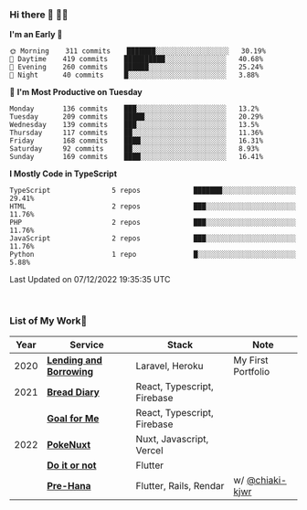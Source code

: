 ### Hi there 👋 🧑‍💻



<!--START_SECTION:waka-->
**I'm an Early 🐤** 

```text
🌞 Morning    311 commits    ███████░░░░░░░░░░░░░░░░░░   30.19% 
🌆 Daytime    419 commits    ██████████░░░░░░░░░░░░░░░   40.68% 
🌃 Evening    260 commits    ██████░░░░░░░░░░░░░░░░░░░   25.24% 
🌙 Night      40 commits     █░░░░░░░░░░░░░░░░░░░░░░░░   3.88%

```
📅 **I'm Most Productive on Tuesday** 

```text
Monday       136 commits    ███░░░░░░░░░░░░░░░░░░░░░░   13.2% 
Tuesday      209 commits    █████░░░░░░░░░░░░░░░░░░░░   20.29% 
Wednesday    139 commits    ███░░░░░░░░░░░░░░░░░░░░░░   13.5% 
Thursday     117 commits    ██░░░░░░░░░░░░░░░░░░░░░░░   11.36% 
Friday       168 commits    ████░░░░░░░░░░░░░░░░░░░░░   16.31% 
Saturday     92 commits     ██░░░░░░░░░░░░░░░░░░░░░░░   8.93% 
Sunday       169 commits    ████░░░░░░░░░░░░░░░░░░░░░   16.41%

```


**I Mostly Code in TypeScript** 

```text
TypeScript               5 repos             ███████░░░░░░░░░░░░░░░░░░   29.41% 
HTML                     2 repos             ███░░░░░░░░░░░░░░░░░░░░░░   11.76% 
PHP                      2 repos             ███░░░░░░░░░░░░░░░░░░░░░░   11.76% 
JavaScript               2 repos             ███░░░░░░░░░░░░░░░░░░░░░░   11.76% 
Python                   1 repo              █░░░░░░░░░░░░░░░░░░░░░░░░   5.88%

```



 Last Updated on 07/12/2022 19:35:35 UTC
<!--END_SECTION:waka-->


<br />

### List of My Work🚀

| Year | Service | Stack | Note |
|--|--|--|--|
| 2020 | [**Lending and Borrowing**](https://lending-and-borrowing.herokuapp.com/) | Laravel, Heroku | My First Portfolio |
| 2021 | [**Bread Diary**](https://bread-diary-web.web.app/) | React, Typescript, Firebase | |
|  | [**Goal for Me**](https://goal-for-me.web.app/) | React, Typescript, Firebase | |
| 2022 | [**PokeNuxt**](https://pokenuxt.vercel.app/) | Nuxt, Javascript, Vercel | |
|  | [**Do it or not**](https://apps.apple.com/jp/app/do-it-or-not/id1613818865) | Flutter | |
|  | [**Pre-Hana**](https://apps.apple.com/us/app/%E3%83%97%E3%83%AA%E8%8A%B1-%E7%B5%90%E5%A9%9A%E5%BC%8F%E6%BA%96%E5%82%99%E3%81%AB%E7%89%B9%E5%8C%96%E3%81%97%E3%81%9Ftodo%E7%AE%A1%E7%90%86%E3%82%A2%E3%83%97%E3%83%AA/id1639773221) | Flutter, Rails, Rendar | w/ [@chiaki-kjwr](https://github.com/chiaki-kjwr) |